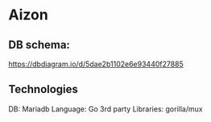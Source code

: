 # Aizon

## DB schema:
 https://dbdiagram.io/d/5dae2b1102e6e93440f27885 

## Technologies
DB: Mariadb
Language: Go
3rd party Libraries: gorilla/mux

